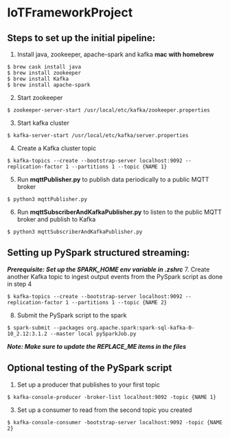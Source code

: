 # IoTFrameworkProject

## Steps to set up the initial pipeline:
1. Install java, zookeeper, apache-spark and kafka
**mac with homebrew**
```
$ brew cask install java
$ brew install zookeeper
$ brew install Kafka
$ brew install apache-spark
```
2. Start zookeeper
```
$ zookeeper-server-start /usr/local/etc/kafka/zookeeper.properties
```
3. Start kafka cluster
```
$ kafka-server-start /usr/local/etc/kafka/server.properties
```
4. Create a Kafka cluster topic
```
$ kafka-topics --create --bootstrap-server localhost:9092 --replication-factor 1 --partitions 1 --topic {NAME 1}
```
5. Run **mqttPublisher.py** to publish data periodically to a public MQTT broker
```
$ python3 mqttPublisher.py
```
6. Run **mqttSubscriberAndKafkaPublisher.py** to listen to the public MQTT broker and publish to Kafka
```
$ python3 mqttSubscriberAndKafkaPublisher.py
```

## Setting up PySpark structured streaming:
***Prerequisite: Set up the SPARK_HOME env variable in .zshrc***
7. Create another Kafka topic to ingest output events from the PySpark script as done in step 4
```
$ kafka-topics --create --bootstrap-server localhost:9092 --replication-factor 1 --partitions 1 --topic {NAME 2}
```
8. Submit the PySpark script to the spark
```
$ spark-submit --packages org.apache.spark:spark-sql-kafka-0-10_2.12:3.1.2 --master local pySparkJob.py
```
***Note: Make sure to update the REPLACE_ME items in the files***

## Optional testing of the PySpark script
1. Set up a producer that publishes to your first topic
```
$ kafka-console-producer -broker-list localhost:9092 -topic {NAME 1}
```
3. Set up a consumer to read from the second topic you created
```
$ kafka-console-consumer -bootstrap-server localhost:9092 -topic {NAME 2}
```


